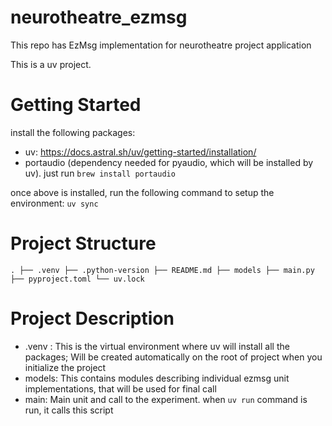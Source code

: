# neurotheatre_ezmsg
This repo has EzMsg implementation for neurotheatre project application

This is a uv project.

# Getting Started
install the following packages:
- uv: https://docs.astral.sh/uv/getting-started/installation/
- portaudio (dependency needed for pyaudio, which will be installed by uv). just run `brew install portaudio`

once above is installed, run the following command to setup the environment:
`uv sync`

# Project Structure
`
.
├── .venv
├── .python-version
├── README.md
├── models
├── main.py
├── pyproject.toml
└── uv.lock
`

# Project Description
- .venv : This is the virtual environment where uv will install all the packages; Will be created automatically on the root of project when you initialize the project
- models: This contains modules describing individual ezmsg unit implementations, that will be used for final call
- main: Main unit and call to the experiment. when `uv run` command is run, it calls this script